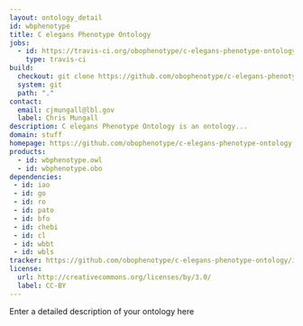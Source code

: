 ```yaml
---
layout: ontology_detail
id: wbphenotype
title: C elegans Phenotype Ontology
jobs:
  - id: https://travis-ci.org/obophenotype/c-elegans-phenotype-ontology
    type: travis-ci
build:
  checkout: git clone https://github.com/obophenotype/c-elegans-phenotype-ontology.git
  system: git
  path: "."
contact:
  email: cjmungall@lbl.gov
  label: Chris Mungall
description: C elegans Phenotype Ontology is an ontology...
domain: stuff
homepage: https://github.com/obophenotype/c-elegans-phenotype-ontology
products:
  - id: wbphenotype.owl
  - id: wbphenotype.obo
dependencies:
 - id: iao
 - id: go
 - id: ro
 - id: pato
 - id: bfo
 - id: chebi
 - id: cl
 - id: wbbt
 - id: wbls
tracker: https://github.com/obophenotype/c-elegans-phenotype-ontology/issues
license:
  url: http://creativecommons.org/licenses/by/3.0/
  label: CC-BY
---
```


Enter a detailed description of your ontology here
